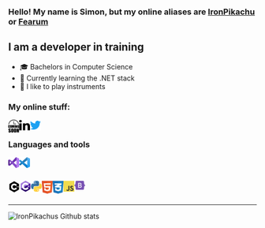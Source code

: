 ### Hello! My name is Simon, but my online aliases are [IronPikachu] or [Fearum]

## I am a developer in training
- 🎓 Bachelors in Computer Science
- 💯 Currently learning the .NET stack
- 🎵 I like to play instruments

### My online stuff:
[<img align="left" alt="" width="22px" src="/icons/comingsoon.svg" />][Website]
[<img align="left" alt="" width="22px" src="/icons/linkedin.svg" />][LinkedIn]
[<img align="left" alt="" width="22px" src="/icons/twitter.svg" />][Twitter]

<br/>

### Languages and tools
[<img align="left" alt="Visual Studio" width="22px" src="/icons/vs.svg" />][VisualStudio]
[<img align="left" alt="Visual Studio Code" width="22px" src="/icons/vsc.svg" />][VisualStudioCode]

<br/>
<br/>

[<img align="left" alt="C++" width="22px" src="/icons/cpp.svg" style="border:1px solid white"/>][Cpp]
[<img align="left" alt="C#" width="22px" src="/icons/cs.svg" />][Cs]
[<img align="left" alt="Python" width="22px" src="/icons/python.svg" />][Python]
[<img align="left" alt="HTML" width="22px" src="/icons/html.svg" />][Html]
[<img align="left" alt="CSS" width="22px" src="/icons/css.svg" />][Css]
[<img align="left" alt="JavaScript" width="22px" src="/icons/js.svg" />][Javascript]
[<img align="left" alt="Bootstrap" width="22px" src="/icons/bootstrap.svg" />][Bootstrap]

<br/>
<br/>

---

<img align="left" alt="IronPikachus Github stats" src="https://github-readme-stats.vercel.app/api?username=IronPikachu&show_icons=true&hide_border=true&count_private=true&theme=synthwave">

[IronPikachu]: IronPikachu
[Fearum]: Fearum
[Website]: https://iron.sitedelta.com/
[LinkedIn]: https://www.linkedin.com/in/simonsamzelius/
[Twitter]: https://twitter.com/CoderFearum
[VisualStudio]: https://visualstudio.microsoft.com/
[VisualStudioCode]: https://code.visualstudio.com/
[Cpp]: https://en.cppreference.com/w/
[Cs]: https://docs.microsoft.com/en-us/dotnet/csharp/
[Python]: https://www.python.org/
[Html]: https://www.w3schools.com/html/
[Css]: https://www.w3schools.com/css/
[Javascript]: https://www.javascript.com/
[Bootstrap]: https://getbootstrap.com/